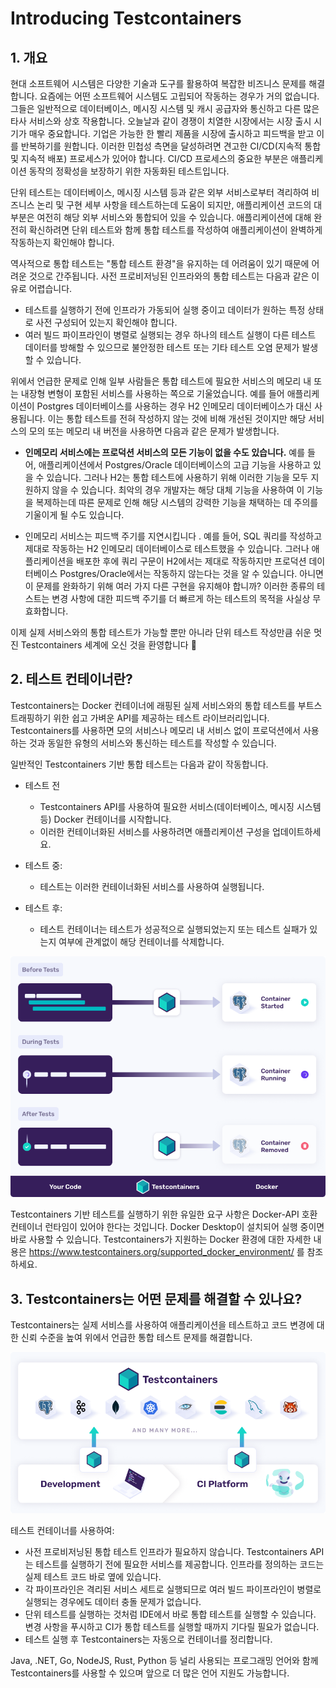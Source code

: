 # Introducing Testcontainers

## 1. 개요  

현대 소프트웨어 시스템은 다양한 기술과 도구를 활용하여 복잡한 비즈니스 문제를 해결합니다. 요즘에는 어떤 소프트웨어 
시스템도 고립되어 작동하는 경우가 거의 없습니다. 그들은 일반적으로 데이터베이스, 메시징 시스템 및 캐시 공급자와 통신하고 
다른 많은 타사 서비스와 상호 작용합니다. 오늘날과 같이 경쟁이 치열한 시장에서는 시장 출시 시기가 매우 중요합니다. 
기업은 가능한 한 빨리 제품을 시장에 출시하고 피드백을 받고 이를 반복하기를 원합니다. 이러한 민첩성 측면을 달성하려면 견고한 
CI/CD(지속적 통합 및 지속적 배포) 프로세스가 있어야 합니다. CI/CD 프로세스의 중요한 부분은 애플리케이션 동작의 정확성을 
보장하기 위한 자동화된 테스트입니다.

단위 테스트는 데이터베이스, 메시징 시스템 등과 같은 외부 서비스로부터 격리하여 비즈니스 논리 및 구현 세부 사항을 테스트하는데 
도움이 되지만, 애플리케이션 코드의 대부분은 여전히 ​​해당 외부 서비스와 통합되어 있을 수 있습니다. 애플리케이션에 대해 완전히 
확신하려면 단위 테스트와 함께 통합 테스트를 작성하여 애플리케이션이 완벽하게 작동하는지 확인해야 합니다.

역사적으로 통합 테스트는 "통합 테스트 환경"을 유지하는 데 어려움이 있기 때문에 어려운 것으로 간주됩니다. 사전 프로비저닝된 
인프라와의 통합 테스트는 다음과 같은 이유로 어렵습니다.

* 테스트를 실행하기 전에 인프라가 가동되어 실행 중이고 데이터가 원하는 특정 상태로 사전 구성되어 있는지 확인해야 합니다.
* 여러 빌드 파이프라인이 병렬로 실행되는 경우 하나의 테스트 실행이 다른 테스트 데이터를 방해할 수 있으므로 불안정한 
  테스트 또는 기타 테스트 오염 문제가 발생할 수 있습니다.

위에서 언급한 문제로 인해 일부 사람들은 통합 테스트에 필요한 서비스의 메모리 내 또는 내장형 변형이 포함된 서비스를 사용하는 
쪽으로 기울었습니다. 예를 들어 애플리케이션이 Postgres 데이터베이스를 사용하는 경우 H2 인메모리 데이터베이스가 대신 사용됩니다. 
이는 통합 테스트를 전혀 작성하지 않는 것에 비해 개선된 것이지만 해당 서비스의 모의 또는 메모리 내 버전을 사용하면 다음과 같은 문제가 발생합니다.

* **인메모리 서비스에는 프로덕션 서비스의 모든 기능이 없을 수도 있습니다.** 예를 들어, 애플리케이션에서 Postgres/Oracle 
  데이터베이스의 고급 기능을 사용하고 있을 수 있습니다. 그러나 H2는 통합 테스트에 사용하기 위해 이러한 기능을 모두 지원하지 
  않을 수 있습니다. 최악의 경우 개발자는 해당 대체 기능을 사용하여 이 기능을 복제하는데 따른 문제로 인해 해당 시스템의 
  강력한 기능을 채택하는 데 주의를 기울이게 될 수도 있습니다.

* 인메모리 서비스는 피드백 주기를 지연시킵니다 . 예를 들어, SQL 쿼리를 작성하고 제대로 작동하는 H2 인메모리 데이터베이스로 
  테스트했을 수 있습니다. 그러나 애플리케이션을 배포한 후에 쿼리 구문이 H2에서는 제대로 작동하지만 프로덕션 데이터베이스 
  Postgres/Oracle에서는 작동하지 않는다는 것을 알 수 있습니다. 아니면 이 문제를 완화하기 위해 여러 가지 다른 구현을 
  유지해야 합니까? 이러한 종류의 테스트는 변경 사항에 대한 피드백 주기를 더 빠르게 하는 테스트의 목적을 사실상 무효화합니다.

이제 실제 서비스와의 통합 테스트가 가능할 뿐만 아니라 단위 테스트 작성만큼 쉬운 멋진 Testcontainers 세계에 오신 것을 환영합니다 🙂

## 2. 테스트 컨테이너란?
Testcontainers는 Docker 컨테이너에 래핑된 실제 서비스와의 통합 테스트를 부트스트래핑하기 위한 쉽고 가벼운 
API를 제공하는 테스트 라이브러리입니다. Testcontainers를 사용하면 모의 서비스나 메모리 내 서비스 없이 프로덕션에서 
사용하는 것과 동일한 유형의 서비스와 통신하는 테스트를 작성할 수 있습니다.

일반적인 Testcontainers 기반 통합 테스트는 다음과 같이 작동합니다.

* 테스트 전
  * Testcontainers API를 사용하여 필요한 서비스(데이터베이스, 메시징 시스템 등) Docker 컨테이너를 시작합니다.
  * 이러한 컨테이너화된 서비스를 사용하려면 애플리케이션 구성을 업데이트하세요.

* 테스트 중:
  * 테스트는 이러한 컨테이너화된 서비스를 사용하여 실행됩니다.

* 테스트 후:
  * 테스트 컨테이너는 테스트가 성공적으로 실행되었는지 또는 테스트 실패가 있는지 여부에 관계없이 해당 컨테이너를 삭제합니다.

![lifecycle-simple.png](testcontainers-lifecycle-simple.png)

Testcontainers 기반 테스트를 실행하기 위한 유일한 요구 사항은 Docker-API 호환 컨테이너 런타임이 있어야 한다는 것입니다. 
Docker Desktop이 설치되어 실행 중이면 바로 사용할 수 있습니다. Testcontainers가 지원하는 Docker 환경에 대한 자세한 내용은 
https://www.testcontainers.org/supported_docker_environment/ 를 참조하세요.

## 3. Testcontainers는 어떤 문제를 해결할 수 있나요?  
Testcontainers는 실제 서비스를 사용하여 애플리케이션을 테스트하고 코드 변경에 대한 신뢰 수준을 높여 위에서 언급한 
통합 테스트 문제를 해결합니다.

![testcontainers-dev-ci.png](testcontainers-dev-ci.png)

테스트 컨테이너를 사용하여:

* 사전 프로비저닝된 통합 테스트 인프라가 필요하지 않습니다. Testcontainers API는 테스트를 실행하기 전에 필요한 서비스를 제공합니다. 
  인프라를 정의하는 코드는 실제 테스트 코드 바로 옆에 있습니다.
* 각 파이프라인은 격리된 서비스 세트로 실행되므로 여러 빌드 파이프라인이 병렬로 실행되는 경우에도 데이터 충돌 문제가 없습니다.
* 단위 테스트를 실행하는 것처럼 IDE에서 바로 통합 테스트를 실행할 수 있습니다. 변경 사항을 푸시하고 CI가 통합 테스트를 실행할 때까지 
  기다릴 필요가 없습니다.
* 테스트 실행 후 Testcontainers는 자동으로 컨테이너를 정리합니다.

Java, .NET, Go, NodeJS, Rust, Python 등 널리 사용되는 프로그래밍 언어와 함께 Testcontainers를 사용할 수 있으며 
앞으로 더 많은 언어 지원도 가능합니다.
